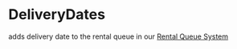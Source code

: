 DeliveryDates
=============

adds delivery date to the rental queue in our <a href="https://rentalbookingsoftware.com">Rental Queue System</a>
